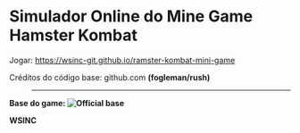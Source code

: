 # Simulador Online do Mine Game Hamster Kombat
  
Jogar: https://wsinc-git.github.io/ramster-kombat-mini-game

Créditos do código base: github.com <b>(fogleman/rush)<b/>
> <hr>
Base do game:
![Official base](https://github.com/user-attachments/assets/e6da98e9-bc78-47dc-ab11-bbed8f3a7cc5)


WSINC
